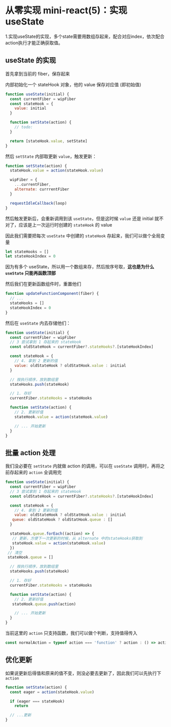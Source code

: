 # 从零实现 mini-react(5)：实现useState

1.实现useState的实现，多个state需要用数组存起来，配合对应index，依次配合action执行才能正确获取值。


## useState 的实现

首先拿到当前的 fiber，保存起来

内部初始化一个 stateHook 对象，他的 value 保存对应值 (即初始值)

```js
function useState(initial) {
  const currentFiber = wipFiber
  const stateHook = {
    value: initial
  }

  function setState(action) {
    // todo:
  }

  return [stateHook.value, setState]
}
```

然后 `setState` 内部取更新 `value`，触发更新：

```js
function setState(action) {
  stateHook.value = action(stateHook.value)

  wipFiber = {
    ...currentFiber,
    alternate: currrentFiber
  }

  requestIdleCallback(loop)
}
```

然后触发更新后，会重新调用到该 `useState`，但是这时候 `value` 还是 initial 就不对了，应该是上一次运行时创建的 `stateHook` 的 value

因此我们需要把每次 `useState` 中创建的 `stateHook` 存起来，我们可以做个全局变量

```javascript
let stateHooks = []
let stateHookIndex = 0
```

因为有多个 useState，所以用一个数组来存，然后按序号取，**这也是为什么 `useState` 只能再函数顶部**

然后我们在更新函数组件时，重置他们

```javascript
function updateFunctionComponent(fiber) {
  // ...
  stateHooks = []
  stateHookIndex = 0
}
```

然后在 `useState` 内去存储他们：

```javascript
function useState(initial) {
  const currentFiber = wipFiber
  // 3 尝试拿到 1 存起来的 stateHook
  const oldStateHook = currentFiber?.stateHooks?.[stateHookIndex]

  const stateHook = {
    // 4. 拿到 2 更新的值
    value: oldStateHook ? oldStatHook.value : initial
  }

  // 按执行顺序，放到数组里
  stateHooks.push(stateHook)

  // 1. 存好
  currentFiber.stateHooks = stateHooks

  function setState(action) {
    // 2. 更新好值
    stateHook.value = action(stateHook.value)

    // ... 开始更新
  }
}
```

## 批量 action 处理

我们没必要在 `setState` 内就做 action 的调用，可以在 `useState` 调用时，再将之前存起来的 `action` 全调用完

```javascript
function useState(initial) {
  const currentFiber = wipFiber
  // 3 尝试拿到 1 存起来的 stateHook
  const oldStateHook = currentFiber?.stateHooks?.[stateHookIndex]

  const stateHook = {
    // 4. 拿到 2 更新的值
    value: oldStateHook ? oldStatHook.value : initial
   queue: oldStateHook ? oldStatHook.queue : []
  }

  stateHook.queue.forEach((action) => {
   // 更新，方便下一次更新的时候，从 alternate 中的stateHooks获取到
   stateHook.value = action(stateHook.value)
  })
 // 清空
 stateHook.queue = []

  // 按执行顺序，放到数组里
  stateHooks.push(stateHook)

  // 1. 存好
  currentFiber.stateHooks = stateHooks

  function setState(action) {
    // 2. 更新好值
   stateHook.queue.push(action)

    // ... 开始更新
  }
}
```

当前这里的 `action` 只支持函数，我们可以做个判断，支持值得传入

```javascript
const normalAction = typeof action === 'function' ? action : () => action
```

## 优化更新

如果说更新后得值和原来的值不变，则没必要去更新了，因此我们可以先执行下 `action`

```js
function setState(action) {
  const eager = action(stateHook.value)

  if (eager === stateHook)
    return

  // ...更新
}
```